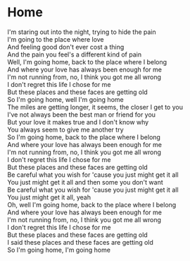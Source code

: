 # Home

I'm staring out into the night, trying to hide the pain  
I'm going to the place where love  
And feeling good don't ever cost a thing  
And the pain you feel's a different kind of pain  
Well, I'm going home, back to the place where I belong  
And where your love has always been enough for me  
I'm not running from, no, I think you got me all wrong  
I don't regret this life I chose for me  
But these places and these faces are getting old  
So I'm going home, well I'm going home  
The miles are getting longer, it seems, the closer I get to you  
I've not always been the best man or friend for you  
But your love it makes true and I don't know why  
You always seem to give me another try  
So I'm going home, back to the place where I belong  
And where your love has always been enough for me  
I'm not running from, no, I think you got me all wrong  
I don't regret this life I chose for me  
But these places and these faces are getting old  
Be careful what you wish for 'cause you just might get it all  
You just might get it all and then some you don't want  
Be careful what you wish for 'cause you just might get it all  
You just might get it all, yeah  
Oh, well I'm going home, back to the place where I belong  
And where your love has always been enough for me  
I'm not running from, no, I think you got me all wrong  
I don't regret this life I chose for me  
But these places and these faces are getting old  
I said these places and these faces are getting old  
So I'm going home, I'm going home
